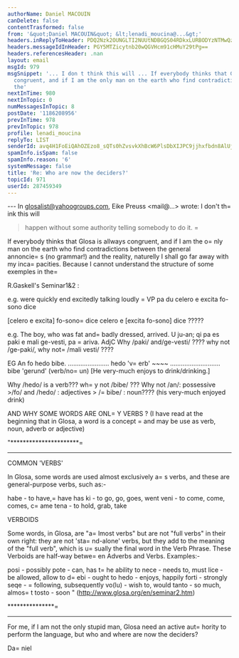 ```yaml
---
authorName: Daniel MACOUIN
canDelete: false
contentTrasformed: false
from: '&quot;Daniel MACOUIN&quot; &lt;lenadi_moucina@...&gt;'
headers.inReplyToHeader: PDQ2Nzk2OUNGLTI2NUUtNDBGQS04RDkxLURBODYzNTMwQzBCOEBlaWtlcHJldXNzLmRlPg==
headers.messageIdInHeader: PGY5MTZicytnb20wQGVHcm91cHMuY29tPg==
headers.referencesHeader: .nan
layout: email
msgId: 979
msgSnippet: '... I don t think this will ... If everybody thinks that Glosa is allways
  congruent, and if I am the only man on the earth who find contradictions between
  the'
nextInTime: 980
nextInTopic: 0
numMessagesInTopic: 8
postDate: '1186208956'
prevInTime: 978
prevInTopic: 978
profile: lenadi_moucina
replyTo: LIST
senderId: avq4H1FoEiQAhOZEzo8_sQTs0hZvsvkXhBcW6PlsDbXIJPC9jjhxfbdn8AlUjzBXxWOFu-kxA3tFMu4QPdsbdiLut22o_UrK-bnEmSOtL_NU
spamInfo.isSpam: false
spamInfo.reason: '6'
systemMessage: false
title: 'Re: Who are now the deciders?'
topicId: 971
userId: 287459349
---
```


--- In glosalist@yahoogroups.com, Eike Preuss <mail@...> wrote:
 I don't th=
ink this will  
> happen without some authority telling somebody to do it.
=
> 


If everybody thinks that Glosa is allways congruent, and if I am the
o=
nly man on the earth who find contradictions between the general  
annoncie=
s (no grammar!) and the reality, naturelly I shall go far away
with my inca=
pacities.
Because I cannot understand the structure of some exemples in the=

R.Gaskell's Seminar1&2 :

e.g.  were quickly end excitedly talking loudly =
     VP
      pa du celero e excita fo-sono dice

[celero e excita] fo-sono=
 dice
celero e [excita fo-sono] dice
?????

 e.g.  The boy, who was fat and=
 badly dressed, arrived.
       U ju-an; qi pa es paki e mali ge-vesti, pa =
ariva.        AdjC
Why /paki/ and/ge-vesti/ ????
why not /ge-paki/, why not=
 /mali vesti/ ????

EG  An fo hedo bibe.  .......................  hedo  'v=
erb'
          ~~~~   ............................  bibe  'gerund' (verb/no=
un)
   [He very-much enjoys to drink/drinking.]

Why /hedo/ is a verb??? wh=
y not /bibe/ ???
Why not /an/: possessive >/fo/ and /hedo/ : adjectives > /=
bibe/ :
noun???? (his very-much enjoyed drink) 

AND WHY SOME WORDS ARE ONL=
Y VERBS ?
(I have read at the beginning that in Glosa, a word is a concept =
and
may be use as verb, noun, adverb or adjective)

"**********************=
********
COMMON 'VERBS'

In Glosa, some words are used almost exclusively a=
s verbs, and these
are general-purpose verbs, such as:-

  habe  - to have,=
 have has
  ki    - to go, go, goes, went
  veni  - to come, come, comes, c=
ame
  tena  - to hold, grab, take



VERBOIDS

Some words, in Glosa, are "a=
lmost verbs" but are not "full verbs" in
their own right: they are not 'sta=
nd-alone' verbs, but they add to the
meaning of the "full verb", which is u=
sually the final word in the
Verb Phrase. These Verboids are half-way betwe=
en Adverbs and Verbs.
Examples:-

  posi   - possibly
  pote   - can, has t=
he ability to
  nece   - needs to, must
  lice   - be allowed, allow to
  d=
ebi   - ought to
  hedo   - enjoys, happily
  forti  - strongly
  seqe   - =
following, subsequently
  vo(lu) - wish to, would
  tanto  - so much, almos=
t
  tosto  - soon
" (http://www.glosa.org/en/seminar2.htm)

***************=
********

For me, if I am not the only stupid man, Glosa need an active
aut=
hority to perform the language, but who and where are now the deciders?

Da=
niel


